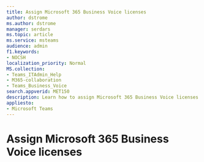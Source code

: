 ```yaml
---
title: Assign Microsoft 365 Business Voice licenses
author: dstrome 
ms.author: dstrome
manager: serdars
ms.topic: article
ms.service: msteams
audience: admin
f1.keywords:
- NOCSH
localization_priority: Normal
MS.collection: 
- Teams_ITAdmin_Help
- M365-collaboration
- Teams_Business_Voice
search.appverid: MET150
description: Learn how to assign Microsoft 365 Business Voice licenses to your users
appliesto: 
- Microsoft Teams
---
```


# Assign Microsoft 365 Business Voice licenses

